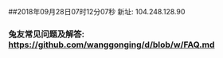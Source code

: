 ##2018年09月28日07时12分07秒 新址: 104.248.128.90
### 兔友常见问题及解答: https://github.com/wanggonging/d/blob/w/FAQ.md
